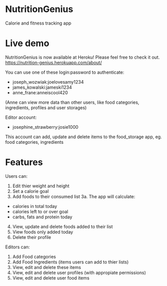 # NutritionGenius
Calorie and fitness tracking app

# Live demo
NutritionGenius is now available at Heroku! Please feel free to check it out.
https://nutrition-genius.herokuapp.com/about/

You can use one of these login:password to authenticate:
* joseph_wozwiak:joelovesamy1234
* james_kowalski:jameski1234
* anne_frane:anneiscool420 

(Anne can view more data than other users, like food categories, ingredients, profiles and user storages)

Editor account:
* josephine_strawberry:josie1000

This account can add, update and delete items to the food_storage app, eg. food categories, ingredients

# Features
Users can:
1. Edit thier weight and height
2. Set a calorie goal
3. Add foods to their consumed list
3a. The app will calculate:
* calories in total today
* calories left to or over goal
* carbs, fats and protein today
4. View, update and delete foods added to their list
5. View foods only added today
6. Delete their profile

Editors can:
1. Add Food categories
2. Add Food Ingredients (items users can add to thier lists)
3. View, edit and delete these items
4. View, edit and delete user profiles (with appropiate permissions)
5. View, edit and delete user food items

